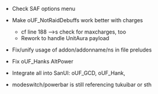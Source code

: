 * Check SAF options menu
* Make oUF_NotRaidDebuffs work better with charges
    * cf line 188 -->s check for maxcharges, too
    * Rework to handle UnitAura payload

* Fix/unify usage of addon/addonname/ns in file preludes

* Fix oUF_Hanks AltPower

* Integrate all into SanUI: oUF_GCD, oUF_Hank,

* modeswitch/powerbar is still referencing tukuibar or sth